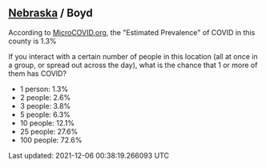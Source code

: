 
## [Nebraska](/united-states/nebraska) / Boyd

According to [MicroCOVID.org](http://microcovid.org),
the "Estimated Prevalence" of COVID in this county is 1.3%

If you interact with a certain number of people in this location
(all at once in a group, or spread out across the day), what is the chance that
1 or more of them has COVID?

- 1 person: 1.3%
- 2 people: 2.6%
- 3 people: 3.8%
- 5 people: 6.3%
- 10 people: 12.1%
- 25 people: 27.6%
- 100 people: 72.6%

Last updated: 2021-12-06 00:38:19.266093 UTC
